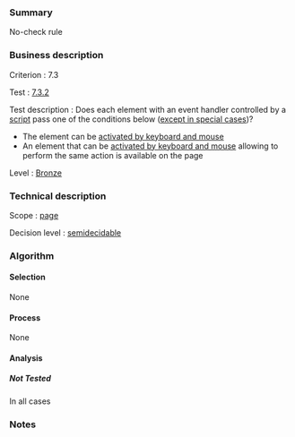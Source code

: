 ### Summary

No-check rule

### Business description

Criterion : 7.3

Test :
[7.3.2](http://www.accessiweb.org/index.php/accessiweb-22-english-version.html#test-7-3-2)

Test description : Does each element with an event handler controlled by
a
[script](http://www.accessiweb.org/index.php/glossary-76.html#mScript)
pass one of the conditions below ([except in special
cases](http://www.accessiweb.org/index.php/glossary-76.html#cpCrit7-3 "Special cases for criterion 7.3"))?

-   The element can be [activated by keyboard and
    mouse](http://www.accessiweb.org/index.php/glossary-76.html#mAAClavierSouris)
-   An element that can be [activated by keyboard and
    mouse](http://www.accessiweb.org/index.php/glossary-76.html#mAAClavierSouris)
    allowing to perform the same action is available on the page

Level : [Bronze](/en/category/rules-design/accessiweb-11/level/bronze)

### Technical description

Scope : [page](/en/category/rules-design/accessiweb-11/scope/page)

Decision level :
[semidecidable](/en/category/rules-design/accessiweb-11/decision-level/semidecidable)

### Algorithm

#### Selection

None

#### Process

None

#### Analysis

##### Not Tested

In all cases

### Notes


